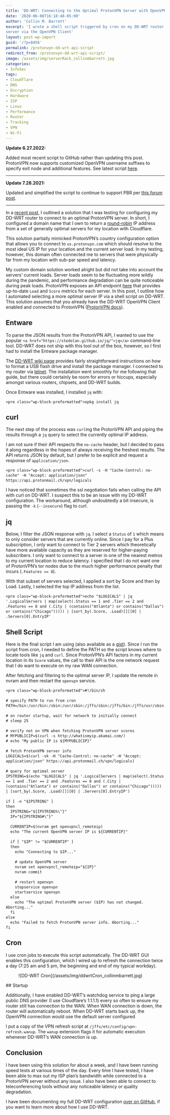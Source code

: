 ```yaml
---
title: 'DD-WRT: Connecting to the Optimal ProtonVPN Server with OpenVPN'
date: '2020-06-06T16:18:48-05:00'
author: 'Collin M. Barrett'
excerpt: 'I wrote a shell script triggered by cron on my DD-WRT router to automatically connect to the optimal ProtonVPN
server via the OpenVPN Client'
layout: post-wp-import
guid: '/?p=8456'
permalink: /protonvpn-dd-wrt-api-script
redirect_from: /protonvpn-dd-wrt-api-script/
image: /assets/img/serverRack_collinmbarrett.jpg
categories:
- InfoSec
tags:
- Cloudflare
- DNS
- Encryption
- Hardware
- ISP
- Linux
- Performance
- Router
- Tracking
- VPN
- Wi-Fi
---
```


**Update 6.27.2022:**

Added most recent script to GitHub rather than updating this post. ProtonVPN now supports customized OpenVPN username
suffixes to specify exit node and additional features. See latest script
[here](https://github.com/collinbarrett/dd-wrt/blob/main/vpn-refresh.sh).

- - - - - -

**Update 7.28.2021:**

Updated and simplified the script to continue to support PBR per [this forum
post](https://forum.dd-wrt.com/phpBB2/viewtopic.php?p=1242050).

- - - - - -

In a [recent post](/protonvpn-dd-wrt-dns/), I outlined a solution that I was testing for configuring my DD-WRT router to
connect to an optimal ProtonVPN server. In short, I configured a domain name that I own to return a
[round-robin](https://www.cloudflare.com/learning/dns/glossary/round-robin-dns/) IP address from a set of generally
optimal servers for my location with Cloudflare.

This solution partially mimicked ProtonVPN’s country configuration option that allows you to connect to
`us.protonvpn.com` which should resolve to the most ideal US IP for your location and the current server load. In my
testing, however, this domain often connected me to servers that were physically far from my location with sub-par speed
and latency.

My custom domain solution worked alright but did not take into account the servers’ current loads. Server loads seem to
be fluctuating more wildly during the pandemic, and performance degradation can be quite noticeable during peak loads.
ProtonVPN exposes an API endpoint [here](https://api.protonmail.ch/vpn/logicals) that provides up-to-date `Load` and
`Score` metrics for each server. In this post, I outline how I automated selecting a more optimal server IP via a shell
script on DD-WRT. This solution assumes that you already have the DD-WRT OpenVPN Client enabled and connected to
ProtonVPN ([ProtonVPN docs](https://protonvpn.com/support/vpn-router-ddwrt/)).

## Entware

To parse the JSON results from the ProtonVPN API, I wanted to use the popular `<a
  href="https://stedolan.github.io/jq/">jq</a>` command-line tool. DD-WRT does not ship with this tool out of the box,
however, so I first had to install the Entware package manager.

The [DD-WRT wiki page](https://wiki.dd-wrt.com/wiki/index.php/Installing_Entware) provides fairly straightforward
instructions on how to format a USB flash drive and install the package manager. I connected to my router via
[telnet](https://wiki.dd-wrt.com/wiki/index.php/Telnet/SSH_and_the_Command_Line). The installation went smoothly for me
following that guide, but there could certainly be room for errors or hiccups, especially amongst various routers,
chipsets, and DD-WRT builds.

Once Entware was installed, I installed `jq` with:

```
<pre class="wp-block-preformatted">opkg install jq
```

## curl

The next step of the process was `curl`ing the ProtonVPN API and piping the results through a `jq` query to select the currently optimal IP address.

I am not sure if their API respects the `no-cache` header, but I decided to pass it along regardless in the hopes of always receiving the freshest results. The API returns JSON by default, but I prefer to be explicit and request a response of `application/json`.

```
<pre class="wp-block-preformatted">curl -s -H "Cache-Control: no-cache" -H "Accept: application/json" https://api.protonmail.ch/vpn/logicals
```

I have noticed that sometimes the ssl negotiation fails when calling the API with curl on DD-WRT. I suspect this to be an issue with my DD-WRT configuration. The workaround, although undoubtedly a bit insecure, is passing the `-k` (`--insecure`) flag to curl.

## jq

Below, I filter the JSON response with `jq`. I select a `Status` of `1` which means to only consider servers that are currently online. Since I pay for a Plus subscription, I only want to connect to Tier 2 servers which theoretically have more available capacity as they are reserved for higher-paying subscribers. I only want to connect to a server in one of the nearest metros to my current location to reduce latency. I specified that I do not want one of ProtonVPN’s tor nodes due to the much higher performance penalty that incurs (`.Features == 8`).

With that subset of servers selected, I applied a sort by Score and then by Load. Lastly, I selected the top IP address from the list.

```
<pre class="wp-block-preformatted">echo "$LOGICALS" | jq '.LogicalServers | map(select(.Status == 1 and .Tier == 2 and .Features == 8 and (.City | (contains("Atlanta") or contains("Dallas") or contains("Chicago"))))) | [sort_by(.Score, .Load)[]][0] | .Servers[0].EntryIP'
```

## Shell Script

Here is the final script I am using (also available as a [gist](https://gist.github.com/collinbarrett/abeaf6edeb1cfb49d9beacd6d325d3c2)). Since I run the script from cron, I needed to define the PATH so the script knows where to locate tools like `jq` and `curl`. Since ProtonVPN’s API factors in my current location in its `Score` values, the call to their API is the one network request that I do want to execute on my raw WAN connection.

After fetching and filtering to the optimal server IP, I update the remote in nvram and then restart the `openvpn` service.

```
<pre class="wp-block-preformatted">#!/bin/sh

# specify PATH to run from cron
PATH=/bin:/usr/bin:/sbin:/usr/sbin:/jffs/sbin:/jffs/bin:/jffs/usr/sbin:/jffs/usr/bin:/mmc/sbin:/mmc/bin:/mmc/usr/sbin:/mmc/usr/bin:/opt/sbin:/opt/bin:/opt/usr/sbin:/opt/usr/bin

# on router startup, wait for network to initially connect
# sleep 25

# verify not on VPN when fetching ProtonVPN server scores
# MYPUBLICIP=$(curl -s http://whatismyip.akamai.com/)
# echo "My public IP is ${MYPUBLICIP}"

# fetch ProtonVPN server info
LOGICALS=$(curl -sk -H "Cache-Control: no-cache" -H "Accept: application/json" https://api.protonmail.ch/vpn/logicals)

# query for optimal server
IPSTRING=$(echo "$LOGICALS" | jq '.LogicalServers | map(select(.Status == 1 and .Tier == 2 and .Features == 8 and (.City | (contains("Atlanta") or contains("Dallas") or contains("Chicago"))))) | [sort_by(.Score, .Load)[]][0] | .Servers[0].EntryIP')

if [ -n "$IPSTRING" ]
then
  IPSTRING="${IPSTRING%\"}"
  IP="${IPSTRING#\"}"

  CURRENTIP=$(nvram get openvpncl_remoteip)
  echo "The current OpenVPN server IP is ${CURRENTIP}"

  if [ "$IP" != "$CURRENTIP" ]
  then
    echo "Connecting to $IP..."

    # update OpenVPN server
    nvram set openvpncl_remoteip="${IP}"
    nvram commit

    # restart openvpn
    stopservice openvpn
    startservice openvpn
  else
    echo "The optimal ProtonVPN server ($IP) has not changed. Aborting..."
  fi
else
  echo "Failed to fetch ProtonVPN server info. Aborting..."
fi
```

## Cron

I use cron jobs to execute this script automatically. The DD-WRT GUI enables this configuration, which I wired up to refresh the connection twice a day (7:25 am and 5 pm, the beginning and end of my typical workday).

<figure class="wp-block-image size-large">![DD-WRT Cron](/assets/img/ddwrtCron_collinmbarrett.jpg)</figure>## Startup

Additionally, I have enabled DD-WRT’s watchdog service to ping a large public DNS provider (I use Cloudflare’s 1.1.1.1) every so often to ensure my router still has connection to the WAN. When WAN connection is down, the router will automatically reboot. When DD-WRT starts back up, the OpenVPN connection would use the default server configured

I put a copy of the VPN refresh script at `/jffs/etc/config/vpn-refresh.wanup`. The `wanup` extension flags it for automatic execution whenever DD-WRT’s WAN connection is up.

## Conclusion

I have been using this solution for about a week, and I have been running speed tests at various times of the day. Every time I have tested, I have been able to max out my ISP plan’s bandwidth while connected to a ProtonVPN server without any issue. I also have been able to connect to teleconferencing tools without any noticeable latency or quality degradation.

I have been documenting my full DD-WRT configuration [over on GitHub](https://github.com/collinbarrett/dd-wrt), if you want to learn more about how I use DD-WRT.